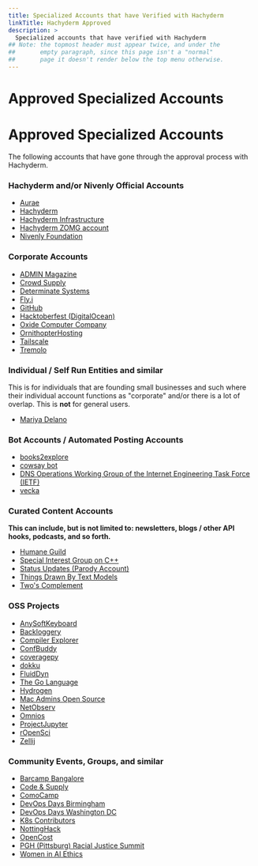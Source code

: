 ```yaml
---
title: Specialized Accounts that have Verified with Hachyderm
linkTitle: Hachyderm Approved
description: >
  Specialized accounts that have verified with Hachyderm
## Note: the topmost header must appear twice, and under the
##       empty paragraph, since this page isn't a "normal"
##       page it doesn't render below the top menu otherwise.
---
```


<p></p>

# Approved Specialized Accounts
# Approved Specialized Accounts

The following accounts that have gone through the approval process with Hachyderm.

### Hachyderm and/or Nivenly Official Accounts

* <a rel="me" href="https://hachyderm.io/@aurae">Aurae</a>
* <a rel="me" href="https://hachyderm.io/@hachyderm">Hachyderm</a>
* <a rel="me" href="https://hachyderm.io/@hachyinfra">Hachyderm Infrastructure</a>
* <a rel="me" href="https://hachyderm.io/@zomg">Hachyderm ZOMG account</a>
* <a rel="me" href="https://hachyderm.io/@nivenly">Nivenly Foundation</a>

### Corporate Accounts

* <a rel="me" href="https://hachyderm.io/@adminmagazine">ADMIN Magazine</a>
* <a rel="me" href="https://hachyderm.io/@CrowdSupply">Crowd Supply</a>
* <a rel="me" href="https://hachyderm.io/@Determinate Systems">Determinate Systems</a>
* <a rel="me" href="https://hachyderm.io/@flydotio">Fly.i</a>
* <a rel="me" href="https://hachyderm.io/@github">GitHub</a>
* <a rel="me" href="https://hachyderm.io/@hacktoberfest">Hacktoberfest (DigitalOcean)</a>
* <a rel="me" href="https://hachyderm.io/@oxidecomputer">Oxide Computer Company</a>
* <a rel="me" href="https://hachyderm.io/@OrnithopterHosting">OrnithopterHosting</a>
* <a rel="me" href="https://hachyderm.io/@tailscale">Tailscale</a>
* <a rel="me" href="https://hachyderm.io/@tremolo">Tremolo</a>

### Individual / Self Run Entities and similar

This is for individuals that are founding small businesses and
such where their individual account functions as "corporate"
and/or there is a lot of overlap. This is **not** for general
users.

* <a rel="me" href="https://hachyderm.io/@mariyadelano">Mariya Delano</a>

### Bot Accounts / Automated Posting Accounts

* <a rel="me" href="https://hachyderm.io/@books2explore">books2explore</a>
* <a rel="me" href="https://hachyderm.io/@cowsay">cowsay bot</a>
* <a rel="me" href="https://hachyderm.io/@ietf_wg_dnsop">DNS Operations Working Group of the Internet Engineering Task Force (IETF)</a>
* <a rel="me" href="https://hachyderm.io/@vecka">vecka</a>

### Curated Content Accounts

**This can include, but is not limited to: newsletters, blogs /
other API hooks, podcasts, and so forth.**

* <a rel="me" href="https://hachyderm.io/@humaneguild">Humane Guild</a>
* <a rel="me" href="https://hachyderm.io/@SIGCPP">Special Interest Group on C++</a>
* <a rel="me" href="https://hachyderm.io/@status_updates">Status Updates (Parody Account)</a>
* <a rel="me" href="https://hachyderm.io/@ThingsDrawnByTextModels">Things Drawn By Text Models</a>
* <a rel="me" href="https://hachyderm.io/@TwosComplement">Two's Complement</a>

### OSS Projects

* <a rel="me" href="https://hachyderm.io/@AnySoftKeyboard">AnySoftKeyboard</a>
* <a rel="me" href="https://hachyderm.io/@Backloggery">Backloggery</a>
* <a rel="me" href="https://hachyderm.io/@compiler_explorer">Compiler Explorer</a>
* <a rel="me" href="https://hachyderm.io/@ConfBuddy">ConfBuddy</a>
* <a rel="me" href="https://hachyderm.io/@coveragepy">coveragepy</a>
* <a rel="me" href="https://hachyderm.io/@dokku">dokku</a>
* <a rel="me" href="https://hachyderm.io/@fluiddyn">FluidDyn</a>
* <a rel="me" href="https://hachyderm.io/@golang">The Go Language</a>
* <a rel="me" href="https://hachyderm.io/@hydrogen">Hydrogen</a>
* <a rel="me" href="https://hachyderm.io/@macadminsopensource">Mac Admins Open Source</a>
* <a rel="me" href="https://hachyderm.io/@netobserv">NetObserv</a>
* <a rel="me" href="https://hachyderm.io/@omnios">Omnios</a>
* <a rel="me" href="https://hachyderm.io/@ProjectJupyter">ProjectJupyter</a>
* <a rel="me" href="https://hachyderm.io/@rOpenSci">rOpenSci</a>
* <a rel="me" href="https://hachyderm.io/@zellij">Zellij</a>


### Community Events, Groups, and similar

* <a rel="me" href="https://hachyderm.io/@barcampbangalore">Barcamp Bangalore</a>
* <a rel="me" href="https://hachyderm.io/@CodeAndSupply">Code & Supply</a>
* <a rel="me" href="https://hachyderm.io/@comocamp">ComoCamp</a>
* <a rel="me" href="https://hachyderm.io/@devopsdaysbham">DevOps Days Birmingham</a>
* <a rel="me" href="https://hachyderm.io/@devopsdaysdc">DevOps Days Washington DC</a>
* <a rel="me" href="https://hachyderm.io/@K8sContributors">K8s Contributors</a>
* <a rel="me" href="https://hachyderm.io/@NottingHack">NottingHack</a>
* <a rel="me" href="https://hachyderm.io/@OpenCost">OpenCost</a>
* <a rel="me" href="https://hachyderm.io/@summitpgh">PGH (Pittsburg) Racial Justice Summit</a>
* <a rel="me" href="https://hachyderm.io/@WomeninAIethics">Women in AI Ethics</a>
